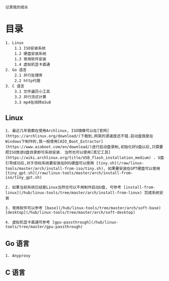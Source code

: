     记录我的成长

# 目录
    1. Linux
        1.1 ISO安装系统 
        1.2 硬盘安装系统
        1.3 常用软件安装
        1.4 虚拟机显卡直通
    2. Go 语言
        2.1 并行处理库
        2.2 http代理
    3. C 语言
        3.1 文件遍历小工具
        3.2 并行流式计算
        3.3 mp4在线转m3u8

## Linux

    1. 最近几年我都在使用Archlinux, ISO镜像可以在[官网](https://archlinux.org/download/)下载到,网易的源速度还不错.启动盘我是在Windows下制作的,我一般使用[AIO_Boot_Extractor](https://www.aioboot.com/en/download/)进行启动盘录制,初始化好U盘以后,只需要把ISO放进U盘目录即可系统安装. 当然也可以使用[其它工具](https://wiki.archlinux.org/title/USB_flash_installation_medium) . U盘引导成功后,对于目标系统要安装在DOS硬盘可以使用 [tiny.sh](/raw/linux-tools/master/arch/install-from-iso/tiny.sh), 如果要安装在GPT硬盘可以使用 [tiny_gpt.sh](/raw/linux-tools/master/arch/install-from-iso/tiny_gpt.sh)

    2. 如果当前系统已经是Linux当然也可以不用制作启动U盘, 可参考 [install-from-linux](/hub/linux-tools/tree/master/arch/install-from-linux) 完成系统安装

    3. 常用软件可以参考 [base](/hub/linux-tools/tree/master/arch/soft-base)  [desktop](/hub/linux-tools/tree/master/arch/soft-desktop)

    4. 虚拟机显卡直通可参考 [gpu-passthrough](/hub/linux-tools/tree/master/gpu-passthrough)

## Go 语言
    1. Anyproxy 

## C 语言

